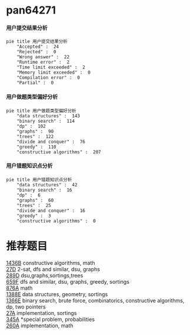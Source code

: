 # pan64271

<!-- tabs:start -->



#### **用户提交结果分析**

```mermaid
pie title 用户提交结果分析
    "Accepted" :  24
    "Rejected" :  0
    "Wrong answer" :  22
    "Runtime error" :  2
    "Time limit exceeded" :  2
    "Memory limit exceeded" :  0
    "Compilation error" :  0
    "Partial" :  0
```

#### **用户做题类型偏好分析**

```mermaid
pie title 用户做题类型偏好分析
    "data structures" :  143
    "binary search" :  114
    "dp" :  102
    "graphs" :  90
    "trees" :  122
    "divide and conquer" :  76
    "greedy" :  110
    "constructive algorithms" :  207
```
#### **用户错题知识点分析**

```mermaid
pie title 用户错题知识点分析
    "data structures" :  42
    "binary search" :  16
    "dp" :  6
    "graphs" :  60
    "trees" :  25
    "divide and conquer" :  16
    "greedy" :  3
    "constructive algorithms" :  0
```



<!-- tabs:end -->
# 推荐题目
[1436B](https://codeforces.com/contest/1436/problem/B)		constructive algorithms,
                        math		  
[27D](https://codeforces.com/contest/27/problem/D)		2-sat,
                        dfs and similar,
                        dsu,
                        graphs		  
[289D](https://codeforces.com/contest/289/problem/D)		dsu,graphs,sortings,trees		  
[659F](https://codeforces.com/contest/659/problem/F)		dfs and similar,
                        dsu,
                        graphs,
                        greedy,
                        sortings		  
[876A](https://codeforces.com/contest/876/problem/A)		math		  
[1388E](https://codeforces.com/contest/1388/problem/E)		data structures,
                        geometry,
                        sortings		  
[1366E](https://codeforces.com/contest/1366/problem/E)		binary search,
                        brute force,
                        combinatorics,
                        constructive algorithms,
                        dp,
                        two pointers		  
[27A](https://codeforces.com/contest/27/problem/A)		implementation,
                        sortings		  
[345A](https://codeforces.com/contest/345/problem/A)		*special problem,
                        probabilities		  
[260A](https://codeforces.com/contest/260/problem/A)		implementation,
                        math		  

